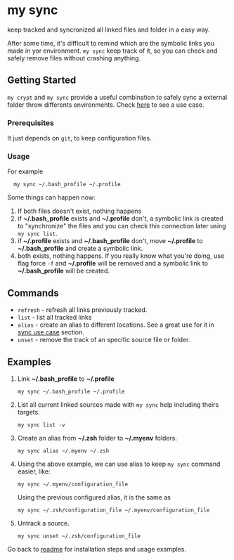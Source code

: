 # my sync

keep tracked and syncronized all linked files and folder in a easy way.

After some time, it's difficult to remind which are the symbolic links you made in yor environment. `my sync` keep track of it, so you can check and safely remove files without crashing anything.

## Getting Started

`my crypt` and `my sync` provide a useful combination to safely sync a external folder throw differents environments. Check [here](sync_usecase.md) to see a use case.

### Prerequisites
It just depends on `git`, to keep configuration files.

### Usage

For example
```
  my sync ~/.bash_profile ~/.profile
```
Some things can happen now:
1. If both files doesn't exist, nothing happens
2. if __~/.bash_profile__ exists and __~/.profile__ don't, a symbolic link is created to "synchronize" the files and you can check this connection later using `my sync list`.
3. if __~/.profile__ exists and __~/.bash_profile__ don't, move __~/.profile__ to __~/.bash_profile__ and create a symbolic link.
4. both exists, nothing happens. If you really know what you're doing, use flag force `-f` and __~/.profile__ will be removed and a symbolic link to __~/.bash_profile__ will be created.


## Commands
-   `refresh` - refresh all links previously tracked.
-   `list`    - list all tracked links
-   `alias`   - create an alias to different locations. See a great use for it in [sync use case](docs/sync_usecase.md) section.
-   `unset`   - remove the track of an specific source file or folder.

## Examples

1.  Link __~/.bash_profile__ to __~/.profile__
    ```
    my sync ~/.bash_profile ~/.profile
    ```

2.  List all current linked sources made with `my sync` help including theirs targets.
    ```
    my sync list -v
    ```

3.  Create an alias from __~/.zsh__ folder to __~/.myenv__ folders.
    ```
    my sync alias ~/.myenv ~/.zsh
    ```

4.  Using the above example, we can use alias to keep `my sync` command easier, like:
    ```
    my sync ~/.myenv/configuration_file
    ```
    Using the previous configured alias, it is the same as
    ```
    my sync ~/.zsh/configuration_file ~/.myenv/configuration_file
    ```

5.  Untrack a source.
    ```
    my sync unset ~/.zsh/configuration_file
    ```

Go back to [readme](../README.md) for installation steps and usage examples.
